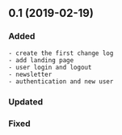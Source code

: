 
## 0.1 (2019-02-19)

### Added
	- create the first change log
    - add landing page
    - user login and logout
    - newsletter
    - authentication and new user

### Updated

### Fixed